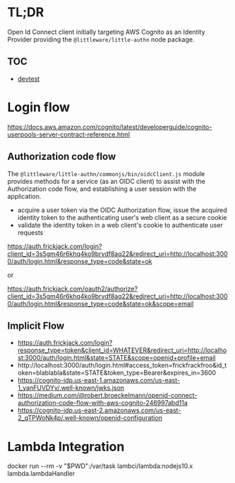 # TL;DR

Open Id Connect client initially targeting AWS Cognito as an Identity Provider providing the `@littleware/little-authn` node package.

## TOC

* [devtest](notes/howto/devTest.md)


# Login flow


https://docs.aws.amazon.com/cognito/latest/developerguide/cognito-userpools-server-contract-reference.html

## Authorization code flow

The `@littleware/little-authn/commonjs/bin/oidcClient.js` module provides methods for
a service (as an OIDC client) to assist with 
the Authorization code flow, and establishing
a user session with the application.
* acquire a user token via the OIDC Authorization flow, 
issue the acquired identity token to the
authenticating user's web client as a secure cookie
* validate the identity token in a web client's cookie to authenticate user requests


 https://auth.frickjack.com/login?client_id=3s5gm46r6khq4ko9brvdf8aq22&redirect_uri=http://localhost:3000/auth/login.html&response_type=code&state=ok

or

https://auth.frickjack.com/oauth2/authorize?client_id=3s5gm46r6khq4ko9brvdf8aq22&redirect_uri=http://localhost:3000/auth/login.html&response_type=code&state=ok&scope=email

## Implicit Flow

* https://auth.frickjack.com/login?response_type=token&client_id=WHATEVER&redirect_uri=http://localhost:3000/auth/login.html&state=STATE&scope=openid+profile+email
* http://localhost:3000/auth/login.html#access_token=frickfrackfroo&id_token=blablabla&state=STATE&token_type=Bearer&expires_in=3600
* https://cognito-idp.us-east-1.amazonaws.com/us-east-1_yanFUVDYv/.well-known/jwks.json
* https://medium.com/@robert.broeckelmann/openid-connect-authorization-code-flow-with-aws-cognito-246997abd11a
* https://cognito-idp.us-east-2.amazonaws.com/us-east-2_qTPWoNk4p/.well-known/openid-configuration

# Lambda Integration

docker run --rm -v "$PWD":/var/task lambci/lambda:nodejs10.x lambda.lambdaHandler

